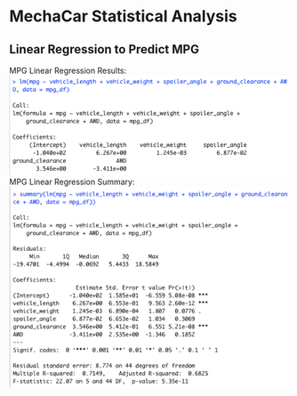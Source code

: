 # MechaCar Statistical Analysis

## Linear Regression to Predict MPG
MPG Linear Regression Results:<br>
<img src=mpg_lm.png></img><br>
MPG Linear Regression Summary:<br>
<img src=mpg_lm_summary.png></img><br>
